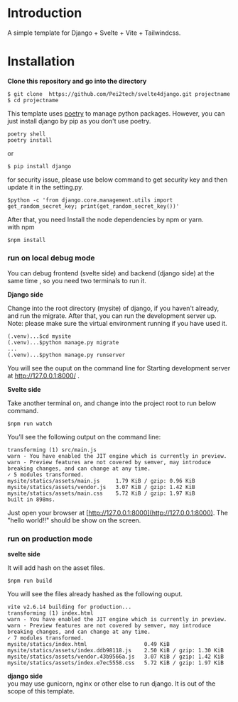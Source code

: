 Introduction  
===========  
A simple template for Django + Svelte + Vite + Tailwindcss.     

Installation  
========   
**Clone this repository and go into the directory** 

```
$ git clone  https://github.com/Pei2tech/svelte4django.git projectname
$ cd projectname 
```

This template uses [poetry](https://python-poetry.org/ "poetry") to manage python packages. However, you can just install django by pip as you don't use poetry.    

```
poetry shell
poetry install
```  
or   
```   
$ pip install django   
```   

for security issue, please use below command to get security key and then update it in the setting.py.       
```  
$python -c 'from django.core.management.utils import get_random_secret_key; print(get_random_secret_key())'
```  
   
After that, you need Install the node dependencies by npm or yarn.  
with npm   
```  
$npm install    
```  

### run on local debug mode  

You can debug frontend (svelte side) and backend (django side) at the same time , so you need  two terminals to run it.   

**Django side**  

Change into the root directory (mysite) of django, if you haven't already, and run the migrate. After that, you can run the development server up.    
Note: please make sure the virtual environment running if you have used it.   
```  
(.venv)...$cd mysite
(.venv)...$python manage.py migrate
...
(.venv)...$python manage.py runserver
```  
You will see the ouput on the command line for Starting development server at http://127.0.0.1:8000/ .  

**Svelte side**    

Take another terminal on, and change into the project root to run below command.  

```  
$npm run watch
```  

You’ll see the following output on the command line:   

```  
transforming (1) src/main.js
warn - You have enabled the JIT engine which is currently in preview.
warn - Preview features are not covered by semver, may introduce breaking changes, and can change at any time.
✓ 5 modules transformed.
mysite/statics/assets/main.js     1.79 KiB / gzip: 0.96 KiB
mysite/statics/assets/vendor.js   3.07 KiB / gzip: 1.42 KiB
mysite/statics/assets/main.css    5.72 KiB / gzip: 1.97 KiB
built in 898ms.
```   
 Just open your browser at  [http://127.0.0.1:8000](http://127.0.0.1:8000).  The "hello world!!" should be show on the screen.    

### run on production mode  

**svelte side**  

It will add hash on the asset files.  

```  
$npm run build
```  

You will see the files already hashed as the following ouput.    

```
vite v2.6.14 building for production...
transforming (1) index.html
warn - You have enabled the JIT engine which is currently in preview.
warn - Preview features are not covered by semver, may introduce breaking changes, and can change at any time.
✓ 7 modules transformed.
mysite/statics/index.html                  0.49 KiB
mysite/statics/assets/index.ddb98118.js    2.50 KiB / gzip: 1.30 KiB
mysite/statics/assets/vendor.43b9566a.js   3.07 KiB / gzip: 1.42 KiB
mysite/statics/assets/index.e7ec5558.css   5.72 KiB / gzip: 1.97 KiB

```

**django side**    
you may use gunicorn, nginx or other else to run django. It is out of the scope of this template.    

